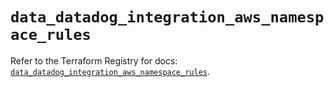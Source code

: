 # `data_datadog_integration_aws_namespace_rules`

Refer to the Terraform Registry for docs: [`data_datadog_integration_aws_namespace_rules`](https://registry.terraform.io/providers/datadog/datadog/3.71.0/docs/data-sources/integration_aws_namespace_rules).

